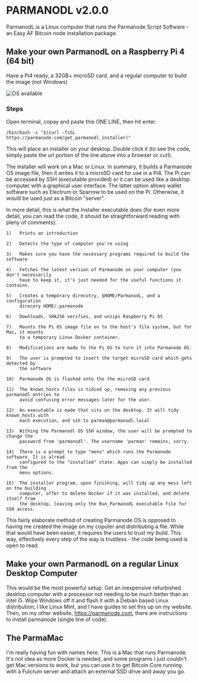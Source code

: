 # PARMANODL v2.0.0

ParmanodL is a Linux computer that runs the Parmanode Script Software - an Easy AF Bitcoin node installation package.

## Make your own ParmanodL on a Raspberry Pi 4 (64 bit)

Have a Pi4 ready, a 32GB+ microSD card, and a regular computer to build the image (not Windows)

![OS available](https://parmanode.com/wp-content/uploads/2023/09/Screen-Shot-2023-09-19-at-4.28.57-pm.png)

### Steps

Open terminal, copay and paste this ONE LINE, then hit enter.

    /bin/bash -c "$(curl -fsSL https://parmanode.com/get_parmanodl_installer)" 

This will place an installer on your desktop. Double click it (to see the code, 
simply paste the url portion of the line above into a browser or curl).

The installer will work on a Mac or Linux. In summary, it builds a Parmanode OS image
file, then it writes it to a microSD card for use in a Pi4. The Pi can be accessed by
SSH (executable provided) or it can be used like a desktop computer with a graphical
user interface. The latter option allows wallet software such as Electrum or Sparrow
to be used on the Pi. Otherwise, it would be used just as a Bitcoin "server".

In more detail, this is what the Installer executable does (for even more detail,
you can read the code, it should be straightforward reading with pleny of comments):


    1)   Prints an introduction
    
    2)   Detects the type of computer you're using
    
    3)   Makes sure you have the necessary programs required to build the software

    4)   Fetches the latest version of Parmanode on your computer (you don't necessarily
         have to keep it, it's just needed for the useful functions it contains.
    
    5)   Creates a temporary direcotry, $HOME/ParmanodL, and a configuration 
         direcory HOME/.parmanode
    
    6)   Downloads, SHA256 verifies, and unzips Raspberry Pi OS
    
    7)   Mounts the Pi OS image file on to the host's file system, but for Mac, it mounts
         to a temporary Linux Docker container.
    
    8)   Modifications are made to the Pi OS to turn it into Parmanode OS.
    
    9)   The user is prompted to insert the target microSD card which gets detected by
         the software
    
    10)  Parmanode OS is flashed onto the the microSD card
    
    11)  The known_hosts files is tidied up, removing any previous parmanodl entries to 
         avoid confusing error messages later for the user. 

    12)  An executable is made that sits on the desktop. It will tidy known_hosts with
         each execution, and ssh to parman@parmanodl.local

    13)  Withing the Parmanodl OS SSH window, the user will be prompted to change the 
         password from 'parmanodl'. The username 'parman' remains, sorry.

    14)  There is a prompt to type "menu" which runs the Parmanode software. It is alread
         configured to the "installed" state. Apps can simply be installed from the
         menu options.

    15)  The installer program, upon finishing, will tidy up any mess left on the building
         computer, offer to delete Docker if it was installed, and delete itself from 
         the desktop, leaving only the Run_ParmanodL executable file for SSH access.
 
This fairly elaborate method of creating Parmanode OS is opposed to having me created the
image on my coputer and distributing a file. While that would have been easier, it requires
the users to trust my build. This way, effectively every step of the way is trustless - the 
code being used is open to read.
 
## Make your own ParmanodL on a regular Linux Desktop Computer

This would be the most powerful setup. Get an inexpensive refurbished desktop computer
with a processor not needing to be much better than an intel i5. Wipe Windows off it and
flash it with a Debian based Linux distribution; I like Linux Mint, and I have guides to
set this up on my website. Then, on my other website, https://parmanode.com, there are
instructions to install parmanode (single line of code).

## The ParmaMac

I'm really having fun with names here. This is a Mac that runs Parmanode. It's not idea
as more Docker is needed, and some programs I just couldn't get Mac versions to work, but
you can use it to get Bitcoin Core running with a Fulcrum server and attach an external
SSD drive and away you go.

